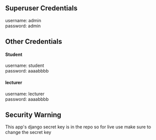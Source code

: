 ## Superuser Credentials
username: admin <br />
password: admin

## Other Credentials
#### Student
username: student <br />
password: aaaabbbb

#### lecturer
username: lecturer <br />
password: aaaabbbb

## Security Warning
This app's django secret key is in the repo so for live use make sure to change the secret key
